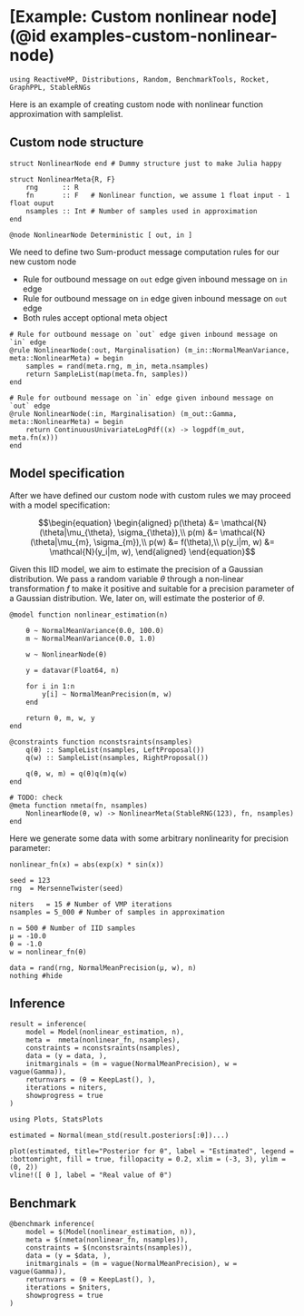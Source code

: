 # [Example: Custom nonlinear node] (@id examples-custom-nonlinear-node)

```@example nonlinear
using ReactiveMP, Distributions, Random, BenchmarkTools, Rocket, GraphPPL, StableRNGs
```

Here is an example of creating custom node with nonlinear function approximation with samplelist.

## Custom node structure

```@example nonlinear
struct NonlinearNode end # Dummy structure just to make Julia happy

struct NonlinearMeta{R, F}
    rng      :: R
    fn       :: F   # Nonlinear function, we assume 1 float input - 1 float ouput
    nsamples :: Int # Number of samples used in approximation
end
```

```@example nonlinear
@node NonlinearNode Deterministic [ out, in ]
```

We need to define two Sum-product message computation rules for our new custom node
- Rule for outbound message on `out` edge given inbound message on `in` edge
- Rule for outbound message on `in` edge given inbound message on `out` edge
- Both rules accept optional meta object

```@example nonlinear
# Rule for outbound message on `out` edge given inbound message on `in` edge
@rule NonlinearNode(:out, Marginalisation) (m_in::NormalMeanVariance, meta::NonlinearMeta) = begin 
    samples = rand(meta.rng, m_in, meta.nsamples)
    return SampleList(map(meta.fn, samples))
end

# Rule for outbound message on `in` edge given inbound message on `out` edge
@rule NonlinearNode(:in, Marginalisation) (m_out::Gamma, meta::NonlinearMeta) = begin     
    return ContinuousUnivariateLogPdf((x) -> logpdf(m_out, meta.fn(x)))
end
```

## Model specification

After we have defined our custom node with custom rules we may proceed with a model specification:

```math
\begin{equation}
\begin{aligned}
p(\theta) &= \mathcal{N}(\theta|\mu_{\theta}, \sigma_{\theta}),\\
p(m) &= \mathcal{N}(\theta|\mu_{m}, \sigma_{m}),\\
p(w) &= f(\theta),\\
p(y_i|m, w) &= \mathcal{N}(y_i|m, w),
\end{aligned}
\end{equation}
```

Given this IID model, we aim to estimate the precision of a Gaussian distribution. We pass a random variable $\theta$ through a non-linear transformation $f$ to make it positive and suitable for a precision parameter of a Gaussian distribution. We, later on, will estimate the posterior of $\theta$. 

```@example nonlinear
@model function nonlinear_estimation(n)
    
    θ ~ NormalMeanVariance(0.0, 100.0)
    m ~ NormalMeanVariance(0.0, 1.0)
    
    w ~ NonlinearNode(θ)
    
    y = datavar(Float64, n)
    
    for i in 1:n
        y[i] ~ NormalMeanPrecision(m, w)
    end
    
    return θ, m, w, y
end
```

```@example nonlinear 
@constraints function nconstsraints(nsamples)
    q(θ) :: SampleList(nsamples, LeftProposal())
    q(w) :: SampleList(nsamples, RightProposal())
    
    q(θ, w, m) = q(θ)q(m)q(w)
end
```

```@example nonlinear
# TODO: check
@meta function nmeta(fn, nsamples)
    NonlinearNode(θ, w) -> NonlinearMeta(StableRNG(123), fn, nsamples)
end
```

Here we generate some data with some arbitrary nonlinearity for precision parameter:

```@example nonlinear
nonlinear_fn(x) = abs(exp(x) * sin(x))
```

```@example nonlinear
seed = 123
rng  = MersenneTwister(seed)

niters   = 15 # Number of VMP iterations
nsamples = 5_000 # Number of samples in approximation

n = 500 # Number of IID samples
μ = -10.0
θ = -1.0
w = nonlinear_fn(θ)

data = rand(rng, NormalMeanPrecision(μ, w), n)
nothing #hide
```

## Inference

```@example nonlinear
result = inference(
    model = Model(nonlinear_estimation, n),
    meta =  nmeta(nonlinear_fn, nsamples),
    constraints = nconstsraints(nsamples),
    data = (y = data, ), 
    initmarginals = (m = vague(NormalMeanPrecision), w = vague(Gamma)),
    returnvars = (θ = KeepLast(), ),
    iterations = niters,  
    showprogress = true
)
```

```@example nonlinear 
using Plots, StatsPlots

estimated = Normal(mean_std(result.posteriors[:θ])...)

plot(estimated, title="Posterior for θ", label = "Estimated", legend = :bottomright, fill = true, fillopacity = 0.2, xlim = (-3, 3), ylim = (0, 2))
vline!([ θ ], label = "Real value of θ")
```

## Benchmark

```@example nonlinear
@benchmark inference(
    model = $(Model(nonlinear_estimation, n)),
    meta = $(nmeta(nonlinear_fn, nsamples)),
    constraints = $(nconstsraints(nsamples)),
    data = (y = $data, ), 
    initmarginals = (m = vague(NormalMeanPrecision), w = vague(Gamma)),
    returnvars = (θ = KeepLast(), ),
    iterations = $niters,  
    showprogress = true
)
```